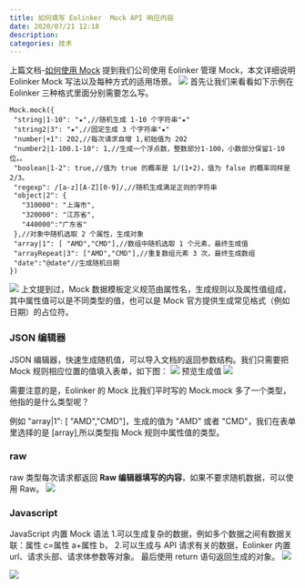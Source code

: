 ```yaml
---
title: 如何填写 Eolinker  Mock API 响应内容
date: 2020/07/21 12:18
description:
categories: 技术
---
```


上篇文档-[如何使用 Mock](https://juejin.im/post/6844904202607525896) 提到我们公司使用 Eolinker 管理 Mock，本文详细说明 Eolinker Mock 写法以及每种方式的适用场景。
![](https://raw.githubusercontent.com/scarqin/imageshack/main/images/20220224233050.png)
首先让我们来看看如下示例在 Eolinker 三种格式里面分别需要怎么写。

```
Mock.mock({
 "string|1-10": "★",//随机生成 1-10 个字符串"★"
 "string2|3": "★",//固定生成 3 个字符串"★"
 "number|+1": 202,//每次请求自增 1,初始值为 202
 "number2|1-100.1-10": 1,//生成一个浮点数，整数部分1-100，小数部分保留1-10 位。。
 "boolean|1-2": true,//值为 true 的概率是 1/(1+2)，值为 false 的概率同样是 2/3。
 "regexp": /[a-z][A-Z][0-9]/,//随机生成满足正则的字符串
 "object|2": {
   "310000": "上海市",
   "320000": "江苏省",
   "440000":"广东省"
 },//对象中随机选取 2 个属性，生成对象
 "array|1": [ "AMD","CMD"],//数组中随机选取 1 个元素，最终生成值
 "arrayRepeat|3": ["AMD","CMD"],//重复数组元素 3 次，最终生成数组
 "date":"@date"//生成随机日期
})
```

![](https://raw.githubusercontent.com/scarqin/imageshack/main/images/20220222231633.png)
上文提到过，Mock 数据模板定义规范由属性名，生成规则以及属性值组成，其中属性值可以是不同类型的值，也可以是 Mock 官方提供生成常见格式（例如日期）的占位符。

### JSON 编辑器

JSON 编辑器，快速生成随机值，可以导入文档的返回参数结构。我们只需要把 Mock 规则相应位置的值填入表单，如下图：
![](https://raw.githubusercontent.com/scarqin/imageshack/main/images/20220224233301.png)
预览生成值
![](https://raw.githubusercontent.com/scarqin/imageshack/main/images/20220224233253.png)

需要注意的是，Eolinker 的 Mock 比我们平时写的 Mock.mock 多了一个类型，他指的是什么类型呢？

例如 "array|1": [ "AMD","CMD"]，生成的值为 "AMD" 或者
"CMD"，我们在表单里选择的是 [array],所以类型指 Mock 规则中属性值的类型。

### raw

raw 类型每次请求都返回 **Raw 编辑器填写的内容**，如果不要求随机数据，可以使用 Raw。
![](https://p1-jj.byteimg.com/tos-cn-i-t2oaga2asx/gold-user-assets/2020/7/21/1736ed1c239de619~tplv-t2oaga2asx-image.image)

### Javascript

JavaScript 内置 Mock 语法 1.可以生成复杂的数据，例如多个数据之间有数据关联：属性 c=属性 a+属性 b， 2.可以生成与 API 请求有关的数据，Eolinker 内置 url、请求头部、请求体参数等对象。
最后使用 return 语句返回生成的对象。
![](https://raw.githubusercontent.com/scarqin/imageshack/main/images/20220224233326.png)

![](https://raw.githubusercontent.com/scarqin/imageshack/main/images/20220224233344.png)
